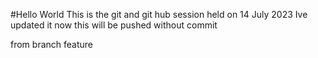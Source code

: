 #Hello World
This is the git and git hub session held on 14 July 2023
Ive updated it now
this will be pushed without commit

from branch feature